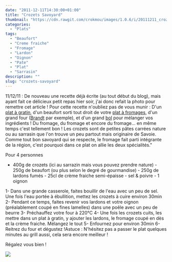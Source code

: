```yaml
---
date: "2011-12-11T14:30:00+01:00"
title: "Crozets Savoyard"
thumbnail: "https://cdn.rawgit.com/crokmou/images/1.0.6/i/20111211_crozet_savoyard_1.jpg"
categories:
  - "Plats"
tags:
  - "Beaufort"
  - "Creme fraiche"
  - "Fromage"
  - "Lardon"
  - "Oignon"
  - "Pate"
  - "Plat"
  - "Sarrasin"
description: ""
slug: "crozets-savoyard"
---
```


11/12/11 : De nouveau une recette déjà écrite (au tout début du blog), mais ayant fait ce délicieux petit repas hier soir, j'ai donc refait la photo pour remettre cet article ! Pour cette recette n'oubliez pas de vous munir : D'un [plat à gratin](http://www.rueducommerce.fr/m/pl/malid:12468604), d'un beaufort sorti tout droit de votre [plat à fromages](http://www.rueducommerce.fr/m/pl/malid:4820387), d'un grand four ([Brandt](http://www.rueducommerce.fr/m/pl/malid:83961) par exemple), et d'un grand [bol](http://www.rueducommerce.fr/m/pl/malid:4769881) pour mélanger vos ingrédients ! Du fromage, du fromage et encore du fromage... en même temps c'est tellement bon ! Les crozets sont de petites pâtes carrées nature ou au sarrasin que l'on trouve un peu partout mais originaire de Savoie. Comme tout bon savoyard qui se respecte, le fromage fait parti intégrante de la région, c'est pourquoi dans ce plat on allie les deux spécialités."

Pour 4 personnes

- 400g de crozets (ici au sarrazin mais vous pouvez prendre nature) - 250g de beaufort (ou plus selon le degré de gourmandise) - 250g de lardons fumés - 25cl de crème fraiche semi-épaisse - sel & poivre - 1 oignon

1- Dans une grande casserole, faites bouillir de l'eau avec un peu de sel. Une fois l'eau portée à ébullition, mettez les crozets à cuire environ 30min 2- Pendant ce temps, faites revenir vos lardons et votre oignon (préalablement coupé en fines lamelles) dans une poêle avec un peu de beurre 3- Préchauffez votre four à 220°C 4- Une fois les crozets cuits, les mettre dans un plat à gratin, y ajouter les lardons, le fromage coupé en dès et la crème fraiche. Mélangez le tout 5- Enfournez pour environ 30min 6- Reitrez du four et dégustez !Astuce : N'hésitez pas a passer le plat quelques minutes au grill aussi, cela sera encore meilleur !

Régalez vous bien !

[![](http://4.bp.blogspot.com/-2bLosyMFac4/TxhFg0sR2dI/AAAAAAAABec/Mzg1OnlXUmM/s1600/Signature+copie.jpg)](http://4.bp.blogspot.com/-2bLosyMFac4/TxhFg0sR2dI/AAAAAAAABec/Mzg1OnlXUmM/s1600/Signature+copie.jpg)

